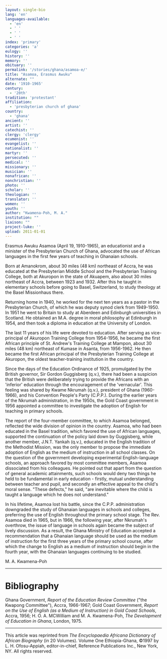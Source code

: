 ```yaml
---
layout: single-bio
lang: 'en'
languages-available:
  - 'en'
  - ' '
  - ' '
  - ' '
index: 'primary'
categories: 'a'
eulogy: ''
history: ''
memory: ''
obituary: ''
permalink: '/stories/ghana/asamoa-e/'
title: "Asamoa, Erasmus Awuku"
alternate: ""
date: '1910-1965'
century:
  - '20th'
tradition: 'protestant'
affiliation:
  - 'presbyterian church of ghana'
country:
  - 'ghana'
ancient: ''
artist: ''
catechist: ''
clergy: 'clergy'
ecumenist: ''
evangelist: ''
nationalist: ''
martyr: ''
persecuted: ''
medical: ''
missionary: ''
musician: ''
nonafrican: ''
nonchristian: ''
photo: ''
scholar: ''
theologian: ''
translator: ''
women: ''
youth: ''
author: "Kwamena-Poh, M. A."
institution: ""
liaison: ""
project-luke: ''
upload: 2011-01-01
---
```




Erasmus Awuku Asamoa (April 19, 1910-1965), an educationist and a minister of the Presbyterian Church of Ghana, advocated the use of African languages in the first few years of teaching in Ghanaian schools.

Born at Amanokrom, about 30 miles (48 km) northeast of Accra, he was educated at the Presbyterian Middle School and the Presbyterian Training College, both at Akuropon in the state of Akuapem, also about 30 miles northeast of Accra, between 1923 and 1932. After this he taught in elementary schools before going to Basel, Switzerland, to study theology at the Basel Missionhaus there.

Returning home in 1940, he worked for the next ten years as a pastor in the Presbyterian Church, of which he was deputy synod clerk from 1949-1950. In 1951 he went to Britain to study at Aberdeen and Edinburgh universities in Scotland. He obtained an M.A. degree in moral philosophy at Edinburgh in 1954, and then took a diploma in education at the University of London.

The last 11 years of his life were devoted to education. After serving as vice-principal of Akuropon Training College from 1954-1956, he became the first African principle of St. Andrew's Training College at Mampon, about 30 miles (48 km) northeast of Kumase in Asanta, from 1956-1962. He then became the first African principal of the Presbyterian Training College at Akuropon, the oldest teacher-training institution in the country.

Since the days of the Education Ordinance of 1925, promulgated by the British governor, Sir Gordon Guggisberg (q.v.), there had been a suspicion that the British were deliberately trying to provide the Africans with an 'inferior' education through the encouragement of the 'vernacular'. This feeling was shared by Kwame Nkrumah (q.v.), president of Ghana (1960-1966), and his Convention People's Party (C.P.P.). During the earlier years of the Nkrumah administration, in the 1950s, the Gold Coast government in 1956 appointed a committee to investigate the adoption of English for teaching in primary schools.

The report of the four-member committee, to which Asamoa belonged, reflected the wide division of opinion in the country. Asamoa, who had been educated in the Basel tradition, which favored the use of African languages, supported the continuation of the policy laid down by Guggisberg, while another member, J.N.T. Yankah (q.v.), educated in the English tradition of the Methodist Mission, was the only member to propose the immediate adoption of English as the medium of instruction in all school classes. On the question of the government developing experimental English-language schools, an approach favored by most committee members, Asamoa dissociated from his colleagues. He pointed out that apart from the question of general academic attainments, such schools would deny two things he held to be fundamental in early education - firstly, mutual understanding between teacher and pupil, and secondly an effective appeal to the child's moral sense. "These defects," he said, "are inevitable where the child is taught a language which he does not understand."

In his lifetime, Asamoa lost his battle, since the C.P.P. administration downgraded the study of Ghanaian languages in schools and colleges, preferring the use of English throughout the primary school stage. The Rev. Asamoa died in 1965, but in 1966, the following year, after Nkrumah's overthrow, the issue of language in schools again became the subject of lively discussion. As a result, the Ghana Ministry of Education accepted a recommendation that a Ghanaian language should be used as the medium of instruction for the first three years of the primary school course, after which the change to English as a medium of instruction should begin in the fourth year, with the Ghanaian languages continuing to be studied.

M. A. Kwamena-Poh

---

# Bibliography

Ghana Government, *Report of the Education Review Committee* ("the Kwapong Committee"), Accra, 1966-1967; Gold Coast Government, *Report on the Use of English (as a Medium of Instruction) in Gold Coast Schools*, Accra, 1956; H. O. A. MCWilliam and M. A. Kwamena-Poh, *The Development of Education in Ghana*, London, 1975.

---

This article was reprinted from *The Encyclopaedia Africana Dictionary of African Biography* (in 20 Volumes). Volume One Ethiopia-Ghana, &copy;1997 by L. H. Ofosu-Appiah, editor-in-chief, Reference Publications Inc., New York, NY. All rights reserved.
